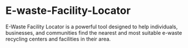 # E-waste-Facility-Locator
E-Waste Facility Locator is a powerful tool designed to help individuals, businesses, and communities find the nearest and most suitable e-waste recycling centers and facilities in their area.
